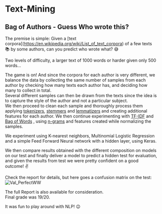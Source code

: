 # Text-Mining
## Bag of Authors - Guess Who wrote this?

The premise is simple: Given a [text corpora[(https://en.wikipedia.org/wiki/List_of_text_corpora) of a few texts :books: by some authors, can you predict who wrote what? :sweat_smile:

Two levels of difficulty, a larger text of 1000 words or harder given only 500 words...

The game is on! And since the corpora for each author is very different, we balance the data by collecting the same number of samples from each author by checking how many texts each author has, and deciding how many to collect in total.  
Several different samples can then be drawn from the texts since the idea is to capture the style of the author and not a particular subject.  
We then proceed to clean each sample and thoroughly process them applying [tokenizers](https://en.wikipedia.org/wiki/Lexical_analysis#Tokenization), [stemmers](https://en.wikipedia.org/wiki/Stemming) and [lemmatizers](https://en.wikipedia.org/wiki/Lemmatisation) and creating additional features for each author.
We then continue experimenting with [TF-IDF](https://en.wikipedia.org/wiki/Tf%E2%80%93idf) and [Bag of Words](https://en.wikipedia.org/wiki/Bag-of-words_model) , using [n-grams](https://en.wikipedia.org/wiki/N-gram) and features created while normalizing the samples.  

We experiment using K-nearest neighbors, Multinomial Logistic Regression and a simple Feed Forward Neural network with a hidden layer, using Keras.  

We then compare results obtained with the different composition on models on our test and finally deliver a model to predict a hidden test for evaluation, and given the results from test we were pretty confident on a good outcome! :v: 

Check the report for details, but here goes a confusion matrix on the test:
![Val_PerfectWW](https://user-images.githubusercontent.com/49924571/102026894-8de74780-3d98-11eb-9213-f96ffed2d04d.png)

The full Report is also available for consideration.  
Final grade was 19/20.

It was fun to play around with NLP! :wink:

